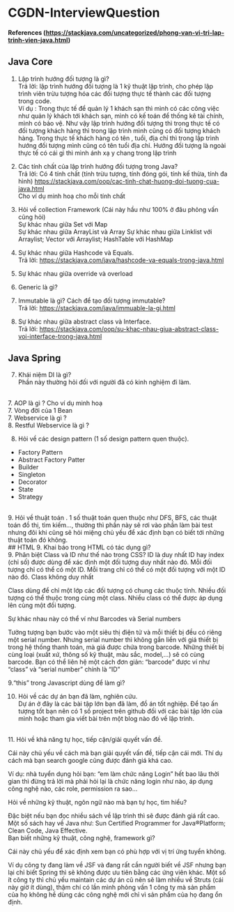 # CGDN-InterviewQuestion
#### References (https://stackjava.com/uncategorized/phong-van-vi-tri-lap-trinh-vien-java.html)
## Java Core
1. Lập trình hướng đối tượng là gì? <br>
Trả lời: lập trình hướng đối tượng là 1 kỹ thuật lập trình, cho phép lập trình viên trừu tượng hóa các đối tượng thực tế thành các đối tượng trong code. <br>
Ví dụ : Trong thực tế để quản lý 1 khách sạn thì mình có các công việc như quản lý khách tới khách sạn, mình có kế toán để thống kê tài chính, mình có bảo vệ. Như vậy lập trình hướng đối tượng thì trong thực tế có đối tượng khách hàng thì trong lập trình mình cũng có đối tượng khách hàng. Trong thực tế khách hàng có tên , tuổi, địa chỉ thì trong lập trình hướng đối tượng mình cũng có tên tuổi địa chỉ. Hướng đối tượng là ngoài thực tế có cái gì thì mình ánh xạ y chang trong lập trình

2. Các tính chất của lập trình hướng đối tượng trong Java? <br>
Trả lời: Có 4 tính chất (tính trừu tượng, tính đóng gói, tính kế thừa, tính đa hình) 
https://stackjava.com/oop/cac-tinh-chat-huong-doi-tuong-cua-java.html <br>
Cho ví dụ minh hoạ cho mỗi tính chất

3. Hỏi về collection Framework (Cái này hầu như 100% ở đâu phỏng vấn cũng hỏi)<br>
Sự khác nhau giữa Set với Map <br>
Sự khác nhau giữa ArrayList và Array
Sự khác nhau giữa Linklist với Arraylist; Vector với Arraylist; HashTable với HashMap<br>
4. Sự khác nhau giữa Hashcode và Equals. <br>
Trả lời: https://stackjava.com/java/hashcode-va-equals-trong-java.html
4. Sự khác nhau giữa override và overload
4. Generic là gì?
5. Immutable là gì? Cách để tạo đối tượng immutable? <br>
Trả lời: https://stackjava.com/java/immuable-la-gi.html
6. Sự khác nhau giữa abstract class và Interface.<br>
Trả lời: https://stackjava.com/oop/su-khac-nhau-giua-abstract-class-voi-interface-trong-java.html

## Java Spring
7. Khái niệm DI là gì? <br>
Phần này thường hỏi đối với người đã có kinh nghiệm đi làm.
<br>
7. AOP là gì ? Cho ví dụ minh hoạ

<br>
7. Vòng đời của 1 Bean 
<br>
7. Webservice là gì ?
<br>
8. Restful Webservice là gì ?


8. Hỏi về các design pattern (1 số design pattern quen thuộc).
+ Factory Pattern <br>
+ Abstract Factory Patter  <br>
+ Builder <br>
+ Singleton <br>
+ Decorator <br>
+ State  <br>
+ Strategy <br>
<br>
9. Hỏi về thuật toán .
1 số thuật toán quen thuộc như DFS, BFS, các thuật toán đồ thị, tìm kiếm…, thường thì phần này sẽ rơi vào phần làm bài test nhưng đôi khi cũng sẽ hỏi miệng chủ yếu để xác định bạn có biết tới những thuật toán đó không.
<br>
## HTML
9. Khai báo <!DOCTYPE> trong HTML có tác dụng gì?
<br> 
9. Phân biệt Class và ID như thế nào trong CSS?
ID là duy nhất
ID hay index (chỉ số) được dùng để xác định một đối tượng duy nhất nào đó. Mỗi đối tượng chỉ có thể có một ID. Mỗi trang chỉ có thể có một đối tượng với một ID nào đó.
Class không duy nhất

Class dùng để chỉ một lớp các đối tượng có chung các thuộc tính. Nhiều đối tượng có thể thuộc trong cùng một class. Nhiều class có thể được áp dụng lên cùng một đối tượng.

Sự khác nhau này có thể ví như Barcodes và Serial numbers

Tưởng tượng bạn bước vào một siêu thị điện tử và mỗi thiết bị đều có riêng một serial number. Nhưng serial number thì không gắn liền với giá thiết bị trong hệ thống thanh toán, mà giá được chứa trong barcode. Những thiết bị cùng loại (xuất xứ, thông số kỹ thuật, màu sắc, model,…) sẽ có cùng barcode. Bạn có thể liên hệ một cách đơn giản: “barcode” được ví như “class” và “serial number” chính là “ID”
<br>

9.“this” trong Javascript dùng để làm gì?

10. Hỏi về các dự án bạn đã làm, nghiên cứu.<br>
Dự án ở đây là các bài tập lớn bạn đã làm, đồ án tốt nghiệp.
Để tạo ấn tượng tốt bạn nên có 1 số project trên github đối với các bài tập lớn của mình hoặc tham gia viết bài trên một blog nào đó về lập trình.
<br>
11. Hỏi về khả năng tự học, tiếp cận/giải quyết vấn đề. <br>

Cái này chủ yếu về cách mà bạn giải quyết vấn đề, tiếp cận cái mới. Thí dụ cách mà bạn search google cũng được đánh giá khá cao.

Ví dụ: nhà tuyển dụng hỏi bạn: “em làm chức năng Login” hết bao lâu thời gian thì đừng trả lời mà phải hỏi lại là chức năng login như nào, áp dụng công nghệ nào, các role, permission ra sao…

Hỏi về những kỹ thuật, ngôn ngữ nào mà bạn tự học, tìm hiểu?

Đặc biệt nếu bạn đọc nhiều sách về lập trình thì sẽ được đánh giá rất cao. Một số sách hay về Java như: Sun Certified Programmer for Java®Platform; Clean Code, Java Effective.
<br>
Bạn biết những kỹ thuật, công nghệ, framework gì?

Cái này chủ yếu để xác định xem bạn có phù hợp với vị trí ứng tuyển không.

Ví dụ công ty đang làm về JSF và đang rất cần người biết về JSF nhưng bạn lại chỉ biết Spring thì sẽ không được ưu tiên bằng các ứng viên khác. Một số ít công ty thì chủ yếu maintain các dự án cũ nên sẽ làm nhiều về Struts (cái này giờ ít dùng), thậm chí có lần mình phỏng vấn 1 công ty mà sản phẩm của họ không hề dùng các công nghệ mới chỉ vì sản phẩm của họ đang ổn định.
<br>




